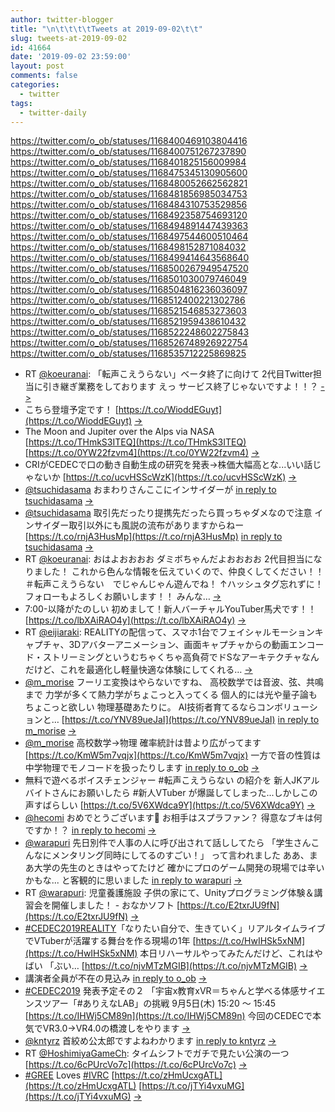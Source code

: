 ```yaml
---
author: twitter-blogger
title: "\n\t\t\t\tTweets at 2019-09-02\t\t"
slug: tweets-at-2019-09-02
id: 41664
date: '2019-09-02 23:59:00'
layout: post
comments: false
categories:
  - twitter
tags:
  - twitter-daily
---
```


https://twitter.com/o_ob/statuses/1168400469103804416 https://twitter.com/o_ob/statuses/1168400751267237890 https://twitter.com/o_ob/statuses/1168401825156009984 https://twitter.com/o_ob/statuses/1168475345130905600 https://twitter.com/o_ob/statuses/1168480052662562821 https://twitter.com/o_ob/statuses/1168481856985034753 https://twitter.com/o_ob/statuses/1168484310753529856 https://twitter.com/o_ob/statuses/1168492358754693120 https://twitter.com/o_ob/statuses/1168494891447439363 https://twitter.com/o_ob/statuses/1168497544600510464 https://twitter.com/o_ob/statuses/1168498152871084032 https://twitter.com/o_ob/statuses/1168499414643568640 https://twitter.com/o_ob/statuses/1168500267949547520 https://twitter.com/o_ob/statuses/1168501030079746049 https://twitter.com/o_ob/statuses/1168504816236036097 https://twitter.com/o_ob/statuses/1168512400221302786 https://twitter.com/o_ob/statuses/1168521546853273603 https://twitter.com/o_ob/statuses/1168521959438610432 https://twitter.com/o_ob/statuses/1168522248602275843 https://twitter.com/o_ob/statuses/1168526748926922754 https://twitter.com/o_ob/statuses/1168535712225869825  

*   RT [@koeuranai](https://twitter.com/koeuranai): 「転声こえうらない」ベータ終了に向けて 2代目Twitter担当に引き継ぎ業務をしております えっ サービス終了じゃないですよ！！？ [->](https://twitter.com/o_ob/statuses/1168400469103804416)
*   こちら登壇予定です！ [https://t.co/WioddEGuyt](https://t.co/WioddEGuyt) [->](https://twitter.com/o_ob/statuses/1168400751267237890)
*   The Moon and Jupiter over the Alps via NASA [https://t.co/THmkS3ITEQ](https://t.co/THmkS3ITEQ) [https://t.co/0YW22fzvm4](https://t.co/0YW22fzvm4) [->](https://twitter.com/o_ob/statuses/1168401825156009984)
*   CRIがCEDECで口の動き自動生成の研究を発表→株価大幅高とな...いい話じゃないか [https://t.co/ucvHSScWzK](https://t.co/ucvHSScWzK) [->](https://twitter.com/o_ob/statuses/1168475345130905600)
*   [@tsuchidasama](https://twitter.com/tsuchidasama) おまわりさんここにインサイダーが [in reply to tsuchidasama](https://twitter.com/tsuchidasama/statuses/1168479893740371968) [->](https://twitter.com/o_ob/statuses/1168480052662562821)
*   [@tsuchidasama](https://twitter.com/tsuchidasama) 取引先だったり提携先だったら買っちゃダメなので注意 インサイダー取引以外にも風説の流布がありますからねー [https://t.co/rnjA3HusMp](https://t.co/rnjA3HusMp) [in reply to tsuchidasama](https://twitter.com/tsuchidasama/statuses/1168480391356792832) [->](https://twitter.com/o_ob/statuses/1168481856985034753)
*   RT [@koeuranai](https://twitter.com/koeuranai): おはよおおおお ダミボちゃんだよおおおお 2代目担当になりました！ これから色んな情報を伝えていくので、仲良くしてください！！ ＃転声こえうらない　でじゃんじゃん遊んでね！ ↑ハッシュタグ忘れずに！ フォローもよろしくお願いします！！ みんな… [->](https://twitter.com/o_ob/statuses/1168484310753529856)
*   7:00-以降がたのしい 初めまして！新人バーチャルYouTuber馬犬です！！ [https://t.co/lbXAiRAO4y](https://t.co/lbXAiRAO4y) [->](https://twitter.com/o_ob/statuses/1168492358754693120)
*   RT [@eijiaraki](https://twitter.com/eijiaraki): REALITYの配信って、スマホ1台でフェイシャルモーションキャプチャ、3Dアバターアニメーション、画面キャプチャからの動画エンコード・ストリーミングというむちゃくちゃ高負荷でドSなアーキテクチャなんだけど、これを最適化し軽量快適な体験にしてくれる… [->](https://twitter.com/o_ob/statuses/1168494891447439363)
*   [@m_morise](https://twitter.com/m_morise) フーリエ変換はやらないですね、 高校数学では音波、弦、共鳴まで 力学が多くて熱力学がちょこっと入ってくる 個人的には光や量子論もちょこっと欲しい 物理基礎あたりに。 AI技術者育てるならコンボリューションと… [https://t.co/YNV89ueJaI](https://t.co/YNV89ueJaI) [in reply to m_morise](https://twitter.com/m_morise/statuses/1168455179441623040) [->](https://twitter.com/o_ob/statuses/1168497544600510464)
*   [@m_morise](https://twitter.com/m_morise) 高校数学→物理 確率統計は昔より広がってます [https://t.co/KmW5m7vqjx](https://t.co/KmW5m7vqjx) 一方で音の性質は中学物理でモノコードを扱ったりします [in reply to o_ob](https://twitter.com/o_ob/statuses/1168497544600510464) [->](https://twitter.com/o_ob/statuses/1168498152871084032)
*   無料で遊べるボイスチェンジャー #転声こえうらない の紹介を 新人JKアルバイトさんにお願いしたら #新人VTuber が爆誕してしまった...しかしこの声すばらしい [https://t.co/5V6XWdca9Y](https://t.co/5V6XWdca9Y) [->](https://twitter.com/o_ob/statuses/1168499414643568640)
*   [@hecomi](https://twitter.com/hecomi) おめでとうございます🎊 お相手はスプラファン？ 得意なブキは何ですか！？ [in reply to hecomi](https://twitter.com/hecomi/statuses/1168477838938238976) [->](https://twitter.com/o_ob/statuses/1168500267949547520)
*   [@warapuri](https://twitter.com/warapuri) 先日別件で人事の人に呼び出されて話ししてたら 「学生さんこんなにメンタリング同時にしてるのすごい！」 って言われました ああ、まあ大学の先生のときはやってたけど 確かにプロのゲーム開発の現場では辛いかもな... と客観的に思いました [in reply to warapuri](https://twitter.com/warapuri/statuses/1168355774344491008) [->](https://twitter.com/o_ob/statuses/1168501030079746049)
*   RT [@warapuri](https://twitter.com/warapuri): 児童養護施設 子供の家にて、Unityプログラミング体験＆講習会を開催しました！ - おなかソフト [https://t.co/E2txrJU9fN](https://t.co/E2txrJU9fN) [->](https://twitter.com/o_ob/statuses/1168504816236036097)
*   [#CEDEC2019REALITY](https://twitter.com/search?q=%23CEDEC2019REALITY&src=hash)「なりたい自分で、生きていく」リアルタイムライブでVTuberが活躍する舞台を作る現場の1年 [https://t.co/HwIHSk5xNM](https://t.co/HwIHSk5xNM) 本日リハーサルやってみたんだけど、これはやばい 「ぶい… [https://t.co/njvMTzMGIB](https://t.co/njvMTzMGIB) [->](https://twitter.com/o_ob/statuses/1168512400221302786)
*   講演者全員が不在の見込み [in reply to o_ob](https://twitter.com/o_ob/statuses/1168512400221302786) [->](https://twitter.com/o_ob/statuses/1168521546853273603)
*   [#CEDEC2019](https://twitter.com/search?q=%23CEDEC2019&src=hash) 発表予定その２ 「宇宙x教育xVR＝ちゃんと学べる体感サイエンスツアー「#ありえなLAB」の挑戦 9月5日(木) 15:20 〜 15:45 [https://t.co/IHWj5CM89n](https://t.co/IHWj5CM89n) 今回のCEDECで本気でVR3.0→VR4.0の橋渡しをやります [->](https://twitter.com/o_ob/statuses/1168521959438610432)
*   [@kntyrz](https://twitter.com/kntyrz) 首絞め公太郎ですよねわかります [in reply to kntyrz](https://twitter.com/kntyrz/statuses/1168475208182722561) [->](https://twitter.com/o_ob/statuses/1168522248602275843)
*   RT [@HoshimiyaGameCh](https://twitter.com/HoshimiyaGameCh): タイムシフトでガチで見たい公演の一つ [https://t.co/6cPUrcVo7c](https://t.co/6cPUrcVo7c) [->](https://twitter.com/o_ob/statuses/1168526748926922754)
*   [#GREE](https://twitter.com/search?q=%23GREE&src=hash) Loves [#IVRC](https://twitter.com/search?q=%23IVRC&src=hash) [https://t.co/zHmUcxgATL](https://t.co/zHmUcxgATL) [https://t.co/jTYi4vxuMG](https://t.co/jTYi4vxuMG) [->](https://twitter.com/o_ob/statuses/1168535712225869825)